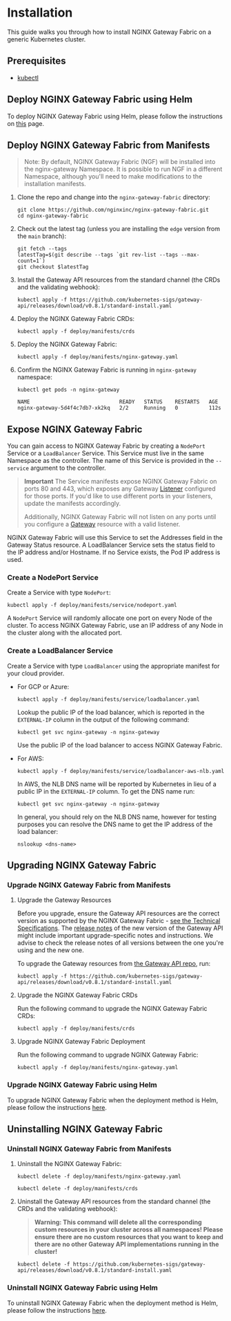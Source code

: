 # Installation

This guide walks you through how to install NGINX Gateway Fabric on a generic Kubernetes cluster.

## Prerequisites

- [kubectl](https://kubernetes.io/docs/tasks/tools/)

## Deploy NGINX Gateway Fabric using Helm

To deploy NGINX Gateway Fabric using Helm, please follow the instructions on [this](/deploy/helm-chart/README.md)
page.

## Deploy NGINX Gateway Fabric from Manifests

> Note: By default, NGINX Gateway Fabric (NGF) will be installed into the nginx-gateway Namespace.
> It is possible to run NGF in a different Namespace, although you'll need to make modifications to the installation
> manifests.

1. Clone the repo and change into the `nginx-gateway-fabric` directory:

   ```shell
   git clone https://github.com/nginxinc/nginx-gateway-fabric.git
   cd nginx-gateway-fabric
   ```

1. Check out the latest tag (unless you are installing the `edge` version from the `main` branch):

   ```shell
   git fetch --tags
   latestTag=$(git describe --tags `git rev-list --tags --max-count=1`)
   git checkout $latestTag
   ```

1. Install the Gateway API resources from the standard channel (the CRDs and the validating webhook):

   ```shell
   kubectl apply -f https://github.com/kubernetes-sigs/gateway-api/releases/download/v0.8.1/standard-install.yaml
   ```

1. Deploy the NGINX Gateway Fabric CRDs:

   ```shell
   kubectl apply -f deploy/manifests/crds
   ```

1. Deploy the NGINX Gateway Fabric:

   ```shell
   kubectl apply -f deploy/manifests/nginx-gateway.yaml
   ```

1. Confirm the NGINX Gateway Fabric is running in `nginx-gateway` namespace:

   ```shell
   kubectl get pods -n nginx-gateway
   ```

   ```text
   NAME                             READY   STATUS    RESTARTS   AGE
   nginx-gateway-5d4f4c7db7-xk2kq   2/2     Running   0          112s
   ```

## Expose NGINX Gateway Fabric

You can gain access to NGINX Gateway Fabric by creating a `NodePort` Service or a `LoadBalancer` Service.
This Service must live in the same Namespace as the controller. The name of this Service is provided in
the `--service` argument to the controller.

> **Important**
> The Service manifests expose NGINX Gateway Fabric on ports 80 and 443, which exposes any
> Gateway [Listener](https://gateway-api.sigs.k8s.io/references/spec/#gateway.networking.k8s.io/v1beta1.Listener)
> configured for those ports. If you'd like to use different ports in your listeners,
> update the manifests accordingly.
>
> Additionally, NGINX Gateway Fabric will not listen on any ports until you configure a
[Gateway](https://gateway-api.sigs.k8s.io/api-types/gateway/#gateway) resource with a valid listener.

NGINX Gateway Fabric will use this Service to set the Addresses field in the Gateway Status resource. A LoadBalancer
Service sets the status field to the IP address and/or Hostname. If no Service exists, the Pod IP address is used.

### Create a NodePort Service

Create a Service with type `NodePort`:

```shell
kubectl apply -f deploy/manifests/service/nodeport.yaml
```

A `NodePort` Service will randomly allocate one port on every Node of the cluster. To access NGINX Gateway Fabric,
use an IP address of any Node in the cluster along with the allocated port.

### Create a LoadBalancer Service

Create a Service with type `LoadBalancer` using the appropriate manifest for your cloud provider.

- For GCP or Azure:

   ```shell
   kubectl apply -f deploy/manifests/service/loadbalancer.yaml
   ```

  Lookup the public IP of the load balancer, which is reported in the `EXTERNAL-IP` column in the output of the
  following command:

   ```shell
   kubectl get svc nginx-gateway -n nginx-gateway
   ```

  Use the public IP of the load balancer to access NGINX Gateway Fabric.

- For AWS:

   ```shell
   kubectl apply -f deploy/manifests/service/loadbalancer-aws-nlb.yaml
   ```

  In AWS, the NLB DNS name will be reported by Kubernetes in lieu of a public IP in the `EXTERNAL-IP` column. To get the
  DNS name run:

   ```shell
   kubectl get svc nginx-gateway -n nginx-gateway
   ```

  In general, you should rely on the NLB DNS name, however for testing purposes you can resolve the DNS name to get the
  IP address of the load balancer:

   ```shell
   nslookup <dns-name>
   ```

## Upgrading NGINX Gateway Fabric

### Upgrade NGINX Gateway Fabric from Manifests

1. Upgrade the Gateway Resources

   Before you upgrade, ensure the Gateway API resources are the correct version as supported by the NGINX Gateway
   Fabric - [see the Technical Specifications](/README.md#technical-specifications).
   The [release notes](https://github.com/kubernetes-sigs/gateway-api/releases/tag/v0.8.1) of the new version of the
   Gateway API might include important upgrade-specific notes and instructions. We advise to check the release notes of
   all versions between the one you're using and the new one.

    To upgrade the Gateway resources from [the Gateway API repo](https://github.com/kubernetes-sigs/gateway-api), run:

    ```shell
    kubectl apply -f https://github.com/kubernetes-sigs/gateway-api/releases/download/v0.8.1/standard-install.yaml
    ```

1. Upgrade the NGINX Gateway Fabric CRDs

    Run the following command to upgrade the NGINX Gateway Fabric CRDs:

    ```shell
    kubectl apply -f deploy/manifests/crds
    ```

1. Upgrade NGINX Gateway Fabric Deployment

    Run the following command to upgrade NGINX Gateway Fabric:

    ```shell
    kubectl apply -f deploy/manifests/nginx-gateway.yaml
    ```

### Upgrade NGINX Gateway Fabric using Helm

To upgrade NGINX Gateway Fabric when the deployment method is Helm, please follow the instructions
[here](/deploy/helm-chart/README.md#upgrading-the-chart).

## Uninstalling NGINX Gateway Fabric

### Uninstall NGINX Gateway Fabric from Manifests

1. Uninstall the NGINX Gateway Fabric:

   ```shell
   kubectl delete -f deploy/manifests/nginx-gateway.yaml
   ```

   ```shell
   kubectl delete -f deploy/manifests/crds
   ```

1. Uninstall the Gateway API resources from the standard channel (the CRDs and the validating webhook):

   >**Warning: This command will delete all the corresponding custom resources in your cluster across all namespaces!
   Please ensure there are no custom resources that you want to keep and there are no other Gateway API implementations
   running in the cluster!**

   ```shell
   kubectl delete -f https://github.com/kubernetes-sigs/gateway-api/releases/download/v0.8.1/standard-install.yaml
   ```

### Uninstall NGINX Gateway Fabric using Helm

To uninstall NGINX Gateway Fabric when the deployment method is Helm, please follow the instructions
[here](/deploy/helm-chart/README.md#uninstalling-the-chart).
